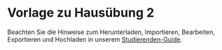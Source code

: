 # Vorlage zu Hausübung 2

Beachten Sie die Hinweise zum Herunterladen, Importieren, Bearbeiten, Exportieren und Hochladen in unserem
[Studierenden-Guide](https://wiki.tudalgo.org/).
